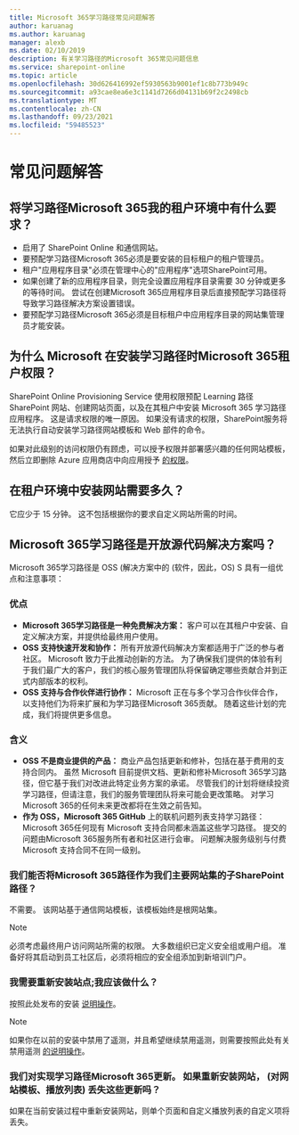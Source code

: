```yaml
---
title: Microsoft 365学习路径常见问题解答
author: karuanag
ms.author: karuanag
manager: alexb
ms.date: 02/10/2019
description: 有关学习路径的Microsoft 365常见问题信息
ms.service: sharepoint-online
ms.topic: article
ms.openlocfilehash: 30d626416992ef5930563b9001ef1c8b773b949c
ms.sourcegitcommit: a93cae8ea6e3c1141d7266d04131b69f2c2498cb
ms.translationtype: MT
ms.contentlocale: zh-CN
ms.lasthandoff: 09/23/2021
ms.locfileid: "59485523"
---
```

# <a name="frequently-asked-questions"></a>常见问题解答

## <a name="what-are-the-requirements-for-installing-microsoft-365-learning-pathways-into-my-tenant-environment"></a>将学习路径Microsoft 365我的租户环境中有什么要求？

- 启用了 SharePoint Online 和通信网站。
- 要预配学习路径Microsoft 365必须是要安装的目标租户的租户管理员。
- 租户"应用程序目录"必须在管理中心的"应用程序"选项SharePoint可用。
- 如果创建了新的应用程序目录，则完全设置应用程序目录需要 30 分钟或更多的等待时间。 尝试在创建Microsoft 365应用程序目录后直接预配学习路径将导致学习路径解决方案设置错误。
- 要预配学习路径Microsoft 365必须是目标租户中应用程序目录的网站集管理员才能安装。

## <a name="why-is-microsoft-asking-for-tenant-permissions-when-installing-microsoft-365-learning-pathways"></a>为什么 Microsoft 在安装学习路径时Microsoft 365租户权限？

SharePoint Online Provisioning Service 使用权限预配 Learning 路径 SharePoint 网站、创建网站页面，以及在其租户中安装 Microsoft 365 学习路径应用程序。 这是请求权限的唯一原因。 如果没有请求的权限，SharePoint服务将无法执行自动安装学习路径网站模板和 Web 部件的命令。

如果对此级别的访问权限仍有顾虑，可以授予权限并部署感兴趣的任何网站模板，然后立即删除 Azure 应用商店中向应用授予 [的权限](https://myapps.microsoft.com)。

## <a name="how-long-will-it-take-to-install-the-site-in-our-tenant-environment"></a>在租户环境中安装网站需要多久？

它应少于 15 分钟。 这不包括根据你的要求自定义网站所需的时间。

## <a name="is-microsoft-365-learning-pathways-an-open-source-solution-and-what-are-the-implications"></a>Microsoft 365学习路径是开放源代码解决方案吗？

Microsoft 365学习路径是 OSS (解决方案中的 (软件，因此，OS) S 具有一组优点和注意事项：

### <a name="benefits"></a>优点 

- **Microsoft 365学习路径是一种免费解决方案：** 客户可以在其租户中安装、自定义解决方案，并提供给最终用户使用。
- **OSS 支持快速开发和协作：** 所有开放源代码解决方案都适用于广泛的参与者社区。 Microsoft 致力于此推动创新的方法。 为了确保我们提供的体验有利于我们最广大的客户，我们的核心服务管理团队将保留确定哪些贡献合并到正式内部版本的权利。  
- **OSS 支持与合作伙伴进行协作：** Microsoft 正在与多个学习合作伙伴合作，以支持他们为将来扩展和为学习路径Microsoft 365贡献。 随着这些计划的完成，我们将提供更多信息。

### <a name="implications"></a>含义

- **OSS 不是商业提供的产品：** 商业产品包括更新和修补，包括在基于费用的支持合同内。 虽然 Microsoft 目前提供文档、更新和修补Microsoft 365学习路径，但它基于我们对改进此特定业务方案的承诺。 尽管我们的计划将继续投资学习路径，但请注意，我们的服务管理团队将来可能会更改策略。 对学习Microsoft 365的任何未来更改都将在生效之前告知。
- **作为 OSS，Microsoft 365 GitHub** 上的联机问题列表支持学习路径：Microsoft 365任何现有 Microsoft 支持合同都未涵盖这些学习路径。 提交的问题由Microsoft 365服务所有者和社区进行会审。 问题解决服务级别与付费 Microsoft 支持合同不在同一级别。  

### <a name="can-we-make-the-microsoft-365-learning-pathways-a-sub-site-of-our-primary-sharepoint-site-collection"></a>我们能否将Microsoft 365路径作为我们主要网站集的子SharePoint路径？

不需要。 该网站基于通信网站模板，该模板始终是根网站集。

> [!NOTE]
> 必须考虑最终用户访问网站所需的权限。 大多数组织已定义安全组或用户组。 准备好将其启动到员工社区后，必须将相应的安全组添加到新培训门户。

### <a name="i-need-to-reinstall-the-site-what-should-i-do"></a>我需要重新安装站点;我应该做什么？

按照此处发布的安装 [说明操作](custom_provision.md)。

> [!NOTE]
> 如果你在以前的安装中禁用了遥测，并且希望继续禁用遥测，则需要按照此处有关禁用遥测 [的说明操作](https://github.com/pnp/custom-learning-office-365/blob/a7168c97a76e0b4122e3ddfc530f6a10c724c3e1/installation/README.md)。

### <a name="we-made-updates-to-our-implementation-of-microsoft-365-learning-pathways-will-we-lose-these-updates-made-to-site-template-playlists-if-we-reinstall-the-site"></a>我们对实现学习路径Microsoft 365更新。 如果重新安装网站， (对网站模板、播放列表) 丢失这些更新吗？

如果在当前安装过程中重新安装网站，则单个页面和自定义播放列表的自定义项将丢失。  
